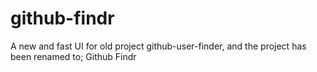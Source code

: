 # github-findr
A new and fast UI for old project github-user-finder, and the project has been renamed to; Github Findr
